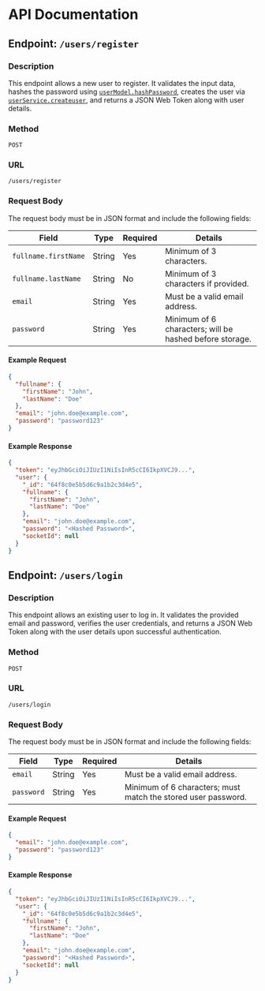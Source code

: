 # API Documentation

## Endpoint: `/users/register`

### Description
This endpoint allows a new user to register. It validates the input data, hashes the password using [`userModel.hashPassword`](d:/Projectss/RydeUp/Backend/models/user.model.js#L20), creates the user via [`userService.createuser`](d:/Projectss/RydeUp/Backend/services/user.service.js), and returns a JSON Web Token along with user details.

### Method
`POST`

### URL
`/users/register`

### Request Body
The request body must be in JSON format and include the following fields:

| Field                 | Type   | Required | Details                                                                     |
|-----------------------|--------|----------|-----------------------------------------------------------------------------|
| `fullname.firstName`  | String | Yes      | Minimum of 3 characters.                                                    |
| `fullname.lastName`   | String | No       | Minimum of 3 characters if provided.                                        |
| `email`               | String | Yes      | Must be a valid email address.                                              |
| `password`            | String | Yes      | Minimum of 6 characters; will be hashed before storage.                     |

#### Example Request
```json
{
  "fullname": {
    "firstName": "John",
    "lastName": "Doe"
  },
  "email": "john.doe@example.com",
  "password": "password123"
}
```

#### Example Response
```json
{
  "token": "eyJhbGciOiJIUzI1NiIsInR5cCI6IkpXVCJ9...",
  "user": {
    "_id": "64f8c0e5b5d6c9a1b2c3d4e5",
    "fullname": {
      "firstName": "John",
      "lastName": "Doe"
    },
    "email": "john.doe@example.com",
    "password": "<Hashed Password>",
    "socketId": null
  }
}
```

## Endpoint: `/users/login`

### Description
This endpoint allows an existing user to log in. It validates the provided email and password, verifies the user credentials, and returns a JSON Web Token along with the user details upon successful authentication.

### Method
`POST`

### URL
`/users/login`

### Request Body
The request body must be in JSON format and include the following fields:

| Field    | Type   | Required | Details                                                                  |
|----------|--------|----------|--------------------------------------------------------------------------|
| `email`  | String | Yes      | Must be a valid email address.                                           |
| `password`| String| Yes      | Minimum of 6 characters; must match the stored user password.            |

#### Example Request
```json
{
  "email": "john.doe@example.com",
  "password": "password123"
}
```

#### Example Response
```json
{
  "token": "eyJhbGciOiJIUzI1NiIsInR5cCI6IkpXVCJ9...",
  "user": {
    "_id": "64f8c0e5b5d6c9a1b2c3d4e5",
    "fullname": {
      "firstName": "John",
      "lastName": "Doe"
    },
    "email": "john.doe@example.com",
    "password": "<Hashed Password>",
    "socketId": null
  }
}